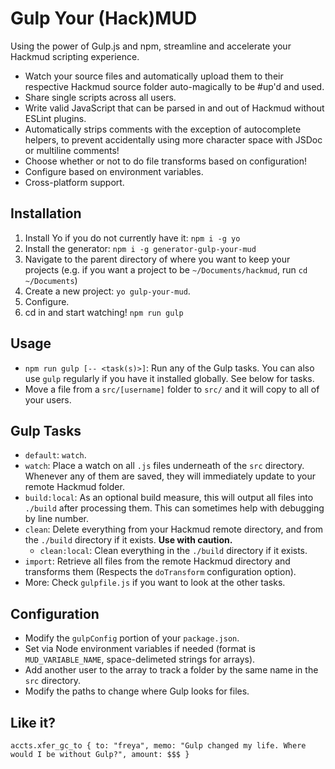 # Gulp Your (Hack)MUD

Using the power of Gulp.js and npm, streamline and accelerate your Hackmud scripting experience. 
- Watch your source files and automatically upload them to their respective Hackmud source folder auto-magically to be #up'd and used. 
- Share single scripts across all users. 
- Write valid JavaScript that can be parsed in and out of Hackmud without ESLint plugins. 
- Automatically strips comments with the exception of autocomplete helpers, to prevent accidentally using more character space with JSDoc or multiline comments!
- Choose whether or not to do file transforms based on configuration!
- Configure based on environment variables.
- Cross-platform support.

## Installation
1. Install Yo if you do not currently have it: `npm i -g yo`
2. Install the generator: `npm i -g generator-gulp-your-mud`
3. Navigate to the parent directory of where you want to keep your projects (e.g. if you want a project to be `~/Documents/hackmud`, run `cd ~/Documents`)
4. Create a new project: `yo gulp-your-mud`.
5. Configure.
6. cd in and start watching! ``npm run gulp``

## Usage
- ``npm run gulp [-- <task(s)>]``: Run any of the Gulp tasks. You can also use ``gulp`` regularly if you have it installed globally. See below for tasks.
- Move a file from a ``src/[username]`` folder to ``src/`` and it will copy to all of your users.

## Gulp Tasks
- ``default``: ``watch``.
- ``watch``: Place a watch on all ``.js`` files underneath of the ``src`` directory. Whenever any of them are saved, they will immediately update to your remote Hackmud folder. 
- ``build:local``: As an optional build measure, this will output all files into ``./build`` after processing them. This can sometimes help with debugging by line number.
- ``clean``: Delete everything from your Hackmud remote directory, and from the ``./build`` directory if it exists. **Use with caution.** 
    - ``clean:local``: Clean everything in the ``./build`` directory if it exists.
- ``import``: Retrieve all files from the remote Hackmud directory and transforms them (Respects the ``doTransform`` configuration option).
- More: Check ``gulpfile.js`` if you want to look at the other tasks.

## Configuration

- Modify the ``gulpConfig`` portion of your ``package.json``. 
- Set via Node environment variables if needed (format is ``MUD_VARIABLE_NAME``, space-delimeted strings for arrays).
- Add another user to the array to track a folder by the same name in the ``src`` directory.
- Modify the paths to change where Gulp looks for files.

## Like it?

``accts.xfer_gc_to { to: "freya", memo: "Gulp changed my life. Where would I be without Gulp?", amount: $$$ }``

